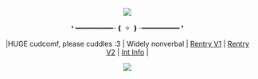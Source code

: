 <p align="center">
<img src="https://64.media.tumblr.com/fc2680cdb6b6d82ba248b2df6192fdcd/88f2b02b2a4ac9ce-cf/s640x960/1a35c1e3f8e7392ccb40d16ad1ded05e18842e94.pnj"/>
  <div align="center">
❛
━━━━━━━━━･❪ ✧ ❫･━━━━━━━━━ ❜

|HUGE cudcomf, please cuddles :3 | Widely nonverbal | [Rentry V1](https://rentry.co/belovedstar) | [Rentry V2](https://rentry.co/Artisticflow) | [Int Info](https://rentry.co/starscomfort) | 



![](https://komarev.com/ghpvc/?username=Ivanddal&color=blue&style=flat&label=VISITORS&abbreviated=true)
<!--
**MirroredVeracity/MirroredVeracity** is a ✨ _special_ ✨ repository because its `README.md` (this file) appears on your GitHub profile.

Here are some ideas to get you started:

- 🔭 I’m currently working on ...
- 🌱 I’m currently learning ...
- 👯 I’m looking to collaborate on ...
- 🤔 I’m looking for help with ...
- 💬 Ask me about ...
- 📫 How to reach me: ...
- 😄 Pronouns: ...
- ⚡ Fun fact: ...
-->
